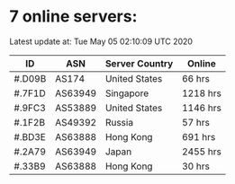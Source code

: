 # 7 online servers:

Latest update at: Tue May 05 02:10:09 UTC 2020

| ID | ASN | Server Country | Online |
| -- | --- | -------------- | ------ |
| #.D09B | AS174 | United States | 66 hrs |
| #.7F1D | AS63949 | Singapore | 1218 hrs |
| #.9FC3 | AS53889 | United States | 1146 hrs |
| #.1F2B | AS49392 | Russia | 57 hrs |
| #.BD3E | AS63888 | Hong Kong | 691 hrs |
| #.2A79 | AS63949 | Japan | 2455 hrs |
| #.33B9 | AS63888 | Hong Kong | 30 hrs |

